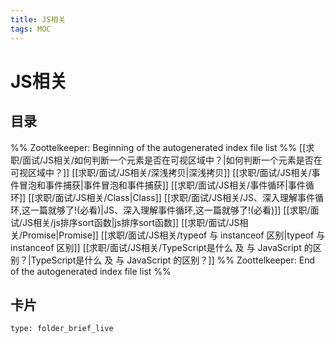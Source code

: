 ```yaml
---
title: JS相关
tags: MOC
---
```

# JS相关

## 目录



%% Zoottelkeeper: Beginning of the autogenerated index file list  %%
 [[求职/面试/JS相关/如何判断一个元素是否在可视区域中？|如何判断一个元素是否在可视区域中？]]
 [[求职/面试/JS相关/深浅拷贝|深浅拷贝]]
 [[求职/面试/JS相关/事件冒泡和事件捕获|事件冒泡和事件捕获]]
 [[求职/面试/JS相关/事件循环|事件循环]]
 [[求职/面试/JS相关/Class|Class]]
 [[求职/面试/JS相关/JS、深入理解事件循环,这一篇就够了!(必看)|JS、深入理解事件循环,这一篇就够了!(必看)]]
 [[求职/面试/JS相关/js排序sort函数|js排序sort函数]]
 [[求职/面试/JS相关/Promise|Promise]]
 [[求职/面试/JS相关/typeof 与 instanceof 区别|typeof 与 instanceof 区别]]
 [[求职/面试/JS相关/TypeScript是什么 及 与 JavaScript 的区别？|TypeScript是什么 及 与 JavaScript 的区别？]]
%% Zoottelkeeper: End of the autogenerated index file list  %%












## 卡片

```ccard
type: folder_brief_live
```



















